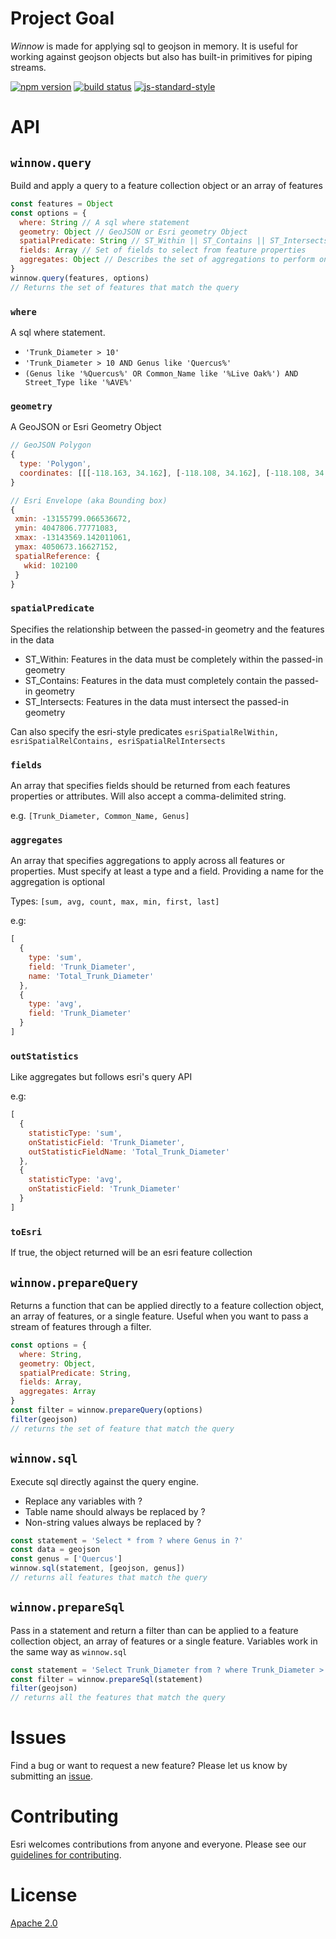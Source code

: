 # Project Goal
*Winnow* is made for applying sql to geojson in memory. It is useful for working against geojson objects but also has built-in primitives for piping streams.

[![npm version][npm-img]][npm-url]
[![build status][travis-img]][travis-url]
[![js-standard-style][standard-img]][standard-url]

[npm-img]: https://img.shields.io/npm/v/winnow.svg?style=flat-square
[npm-url]: https://www.npmjs.com/package/winnow
[travis-img]: https://img.shields.io/travis/featureserver/winnow/master.svg?style=flat-square
[travis-url]: https://travis-ci.org/featureserver/winnow
[standard-img]: https://img.shields.io/badge/code%20style-standard-brightgreen.svg
[standard-url]: http://standardjs.com/

# API
## `winnow.query`
Build and apply a query to a feature collection object or an array of features
```javascript
const features = Object
const options = {
  where: String // A sql where statement
  geometry: Object // GeoJSON or Esri geometry Object
  spatialPredicate: String // ST_Within || ST_Contains || ST_Intersects
  fields: Array // Set of fields to select from feature properties
  aggregates: Object // Describes the set of aggregations to perform on fields
}
winnow.query(features, options)
// Returns the set of features that match the query
```

### `where`
A sql where statement.

- `'Trunk_Diameter > 10'`
- `'Trunk_Diameter > 10 AND Genus like 'Quercus%'`
- `(Genus like '%Quercus%' OR Common_Name like '%Live Oak%') AND Street_Type like '%AVE%'`


### `geometry`
A GeoJSON or Esri Geometry Object
```javascript
// GeoJSON Polygon
{
  type: 'Polygon',
  coordinates: [[[-118.163, 34.162], [-118.108, 34.162], [-118.108, 34.173], [-118.163, 34.173], [-118.163, 34.162]]],
}

// Esri Envelope (aka Bounding box)
{
 xmin: -13155799.066536672,
 ymin: 4047806.77771083,
 xmax: -13143569.142011061,
 ymax: 4050673.16627152,
 spatialReference: {
   wkid: 102100
 }
}
```
### `spatialPredicate`
Specifies the relationship between the passed-in geometry and the features in the data

- ST_Within: Features in the data must be completely within the passed-in geometry
- ST_Contains: Features in the data must completely contain the passed-in geometry
- ST_Intersects: Features in the data must intersect the passed-in geometry

Can also specify the esri-style predicates `esriSpatialRelWithin, esriSpatialRelContains, esriSpatialRelIntersects`

### `fields`
An array that specifies fields should be returned from each features properties or attributes. Will also accept a comma-delimited string.

e.g. `[Trunk_Diameter, Common_Name, Genus]`

### `aggregates`
An array that specifies aggregations to apply across all features or properties. Must specify at least a type and a field. Providing a name for the aggregation is optional

Types: `[sum, avg, count, max, min, first, last]`

e.g:
```javascript
[
  {
    type: 'sum',
    field: 'Trunk_Diameter',
    name: 'Total_Trunk_Diameter'
  },
  {
    type: 'avg',
    field: 'Trunk_Diameter'
  }
]
```

### `outStatistics`
Like aggregates but follows esri's query API

e.g:
```javascript
[
  {
    statisticType: 'sum',
    onStatisticField: 'Trunk_Diameter',
    outStatisticFieldName: 'Total_Trunk_Diameter'
  },
  {
    statisticType: 'avg',
    onStatisticField: 'Trunk_Diameter'
  }
]
```

### `toEsri`
If true, the object returned will be an esri feature collection

## `winnow.prepareQuery`
Returns a function that can be applied directly to a feature collection object, an array of features, or a single feature. Useful when you want to pass a stream of features through a filter.

```javascript
const options = {
  where: String,
  geometry: Object,
  spatialPredicate: String,
  fields: Array,
  aggregates: Array
}
const filter = winnow.prepareQuery(options)
filter(geojson)
// returns the set of feature that match the query
```

## `winnow.sql`
Execute sql directly against the query engine.

- Replace any variables with ?
 - Table name should always be replaced by ?
 - Non-string values always be replaced by ?


 ```javascript
 const statement = 'Select * from ? where Genus in ?'
 const data = geojson
 const genus = ['Quercus']
 winnow.sql(statement, [geojson, genus])
 // returns all features that match the query
 ```

## `winnow.prepareSql`
Pass in a statement and return a filter than can be applied to a feature collection object, an array of features or a single feature. Variables work in the same way as `winnow.sql`

```javascript
const statement = 'Select Trunk_Diameter from ? where Trunk_Diameter > 100'
const filter = winnow.prepareSql(statement)
filter(geojson)
// returns all the features that match the query
```
# Issues

Find a bug or want to request a new feature? Please let us know by submitting an [issue](https://github.com/dmfenton/winnow/issues).

# Contributing

Esri welcomes contributions from anyone and everyone. Please see our [guidelines for contributing](https://github.com/Esri/contributing).

# License

[Apache 2.0](LICENSE)
